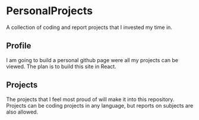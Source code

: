 # PersonalProjects
A collection of coding and report projects that I invested my time in. 

## Profile
I am going to build a personal github page were all my projects can be viewed.
The plan is to build this site in React.

## Projects
The projects that I feel most proud of will make it into this repository. 
Projects can be coding projects in any language, but reports on subjects are also allowed.
